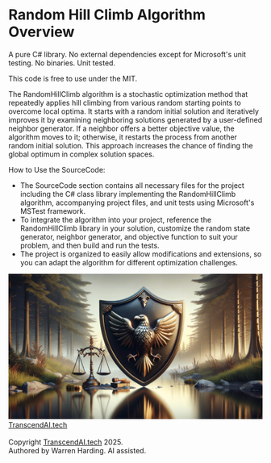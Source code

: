 # Random Hill Climb Algorithm Overview

A pure C# library. No external dependencies except for Microsoft's unit testing. No binaries. Unit tested.

This code is free to use under the MIT.

The RandomHillClimb algorithm is a stochastic optimization method that repeatedly applies hill climbing from various random starting points to overcome local optima. It starts with a random initial solution and iteratively improves it by examining neighboring solutions generated by a user-defined neighbor generator. If a neighbor offers a better objective value, the algorithm moves to it; otherwise, it restarts the process from another random initial solution. This approach increases the chance of finding the global optimum in complex solution spaces.

How to Use the SourceCode:
- The SourceCode section contains all necessary files for the project including the C# class library implementing the RandomHillClimb algorithm, accompanying project files, and unit tests using Microsoft's MSTest framework.
- To integrate the algorithm into your project, reference the RandomHillClimb library in your solution, customize the random state generator, neighbor generator, and objective function to suit your problem, and then build and run the tests.
- The project is organized to easily allow modifications and extensions, so you can adapt the algorithm for different optimization challenges.

![AI Image](aiimage.jpg)
[TranscendAI.tech](https://TranscendAI.tech)<br>
<br>
Copyright [TranscendAI.tech](https://TranscendAI.tech) 2025.</br>
Authored by Warren Harding. AI assisted.
